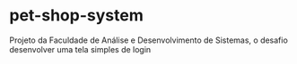 # pet-shop-system
Projeto da Faculdade de Análise e Desenvolvimento de Sistemas, o desafio desenvolver uma tela simples de login  
